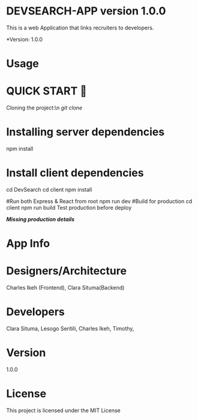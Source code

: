 # DEVSEARCH-APP version 1.0.0
This is a web Application that links recruiters to developers.

*Version: 1.0.0

# Usage
# QUICK START 🚀
 Cloning the project:\n
 *git clone <this url>*
  
# Installing server dependencies

 npm install
# Install client dependencies
cd DevSearch
cd client
npm install

#Run both Express & React from root
npm run dev
#Build for production
cd client
npm run build
Test production before deploy
 
 
 ***Missing production details***

# App Info

# Designers/Architecture
Charles Ikeh (Frontend),
Clara Situma(Backend)

# Developers
Clara Situma,
Lesogo Seritili,
Charles Ikeh,
Timothy,


# Version
1.0.0

# License
This project is licensed under the MIT License
